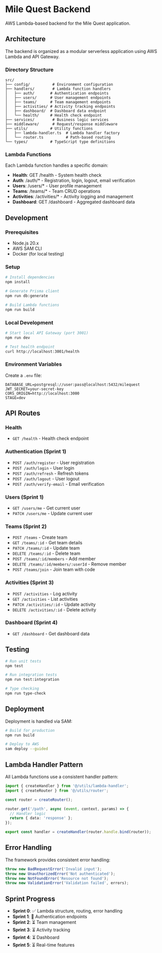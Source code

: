 # Mile Quest Backend

AWS Lambda-based backend for the Mile Quest application.

## Architecture

The backend is organized as a modular serverless application using AWS Lambda and API Gateway.

### Directory Structure

```
src/
├── config/          # Environment configuration
├── handlers/        # Lambda function handlers
│   ├── auth/       # Authentication endpoints
│   ├── users/      # User management endpoints
│   ├── teams/      # Team management endpoints
│   ├── activities/ # Activity tracking endpoints
│   ├── dashboard/  # Dashboard data endpoint
│   └── health/     # Health check endpoint
├── services/        # Business logic services
├── middleware/      # Request/response middleware
├── utils/          # Utility functions
│   ├── lambda-handler.ts  # Lambda handler factory
│   └── router.ts          # Path-based routing
└── types/          # TypeScript type definitions
```

### Lambda Functions

Each Lambda function handles a specific domain:

- **Health**: GET /health - System health check
- **Auth**: /auth/* - Registration, login, logout, email verification
- **Users**: /users/* - User profile management
- **Teams**: /teams/* - Team CRUD operations
- **Activities**: /activities/* - Activity logging and management
- **Dashboard**: GET /dashboard - Aggregated dashboard data

## Development

### Prerequisites

- Node.js 20.x
- AWS SAM CLI
- Docker (for local testing)

### Setup

```bash
# Install dependencies
npm install

# Generate Prisma client
npm run db:generate

# Build Lambda functions
npm run build
```

### Local Development

```bash
# Start local API Gateway (port 3001)
npm run dev

# Test health endpoint
curl http://localhost:3001/health
```

### Environment Variables

Create a `.env` file:

```env
DATABASE_URL=postgresql://user:pass@localhost:5432/milequest
JWT_SECRET=your-secret-key
CORS_ORIGIN=http://localhost:3000
STAGE=dev
```

## API Routes

### Health
- `GET /health` - Health check endpoint

### Authentication (Sprint 1)
- `POST /auth/register` - User registration
- `POST /auth/login` - User login
- `POST /auth/refresh` - Refresh tokens
- `POST /auth/logout` - User logout
- `POST /auth/verify-email` - Email verification

### Users (Sprint 1)
- `GET /users/me` - Get current user
- `PATCH /users/me` - Update current user

### Teams (Sprint 2)
- `POST /teams` - Create team
- `GET /teams/:id` - Get team details
- `PATCH /teams/:id` - Update team
- `DELETE /teams/:id` - Delete team
- `POST /teams/:id/members` - Add member
- `DELETE /teams/:id/members/:userId` - Remove member
- `POST /teams/join` - Join team with code

### Activities (Sprint 3)
- `POST /activities` - Log activity
- `GET /activities` - List activities
- `PATCH /activities/:id` - Update activity
- `DELETE /activities/:id` - Delete activity

### Dashboard (Sprint 4)
- `GET /dashboard` - Get dashboard data

## Testing

```bash
# Run unit tests
npm test

# Run integration tests
npm run test:integration

# Type checking
npm run type-check
```

## Deployment

Deployment is handled via SAM:

```bash
# Build for production
npm run build

# Deploy to AWS
sam deploy --guided
```

## Lambda Handler Pattern

All Lambda functions use a consistent handler pattern:

```typescript
import { createHandler } from '@/utils/lambda-handler';
import { createRouter } from '@/utils/router';

const router = createRouter();

router.get('/path', async (event, context, params) => {
  // Handler logic
  return { data: 'response' };
});

export const handler = createHandler(router.handle.bind(router));
```

## Error Handling

The framework provides consistent error handling:

```typescript
throw new BadRequestError('Invalid input');
throw new UnauthorizedError('Not authenticated');
throw new NotFoundError('Resource not found');
throw new ValidationError('Validation failed', errors);
```

## Sprint Progress

- **Sprint 0**: ✅ Lambda structure, routing, error handling
- **Sprint 1**: 🔄 Authentication endpoints
- **Sprint 2**: ⏳ Team management
- **Sprint 3**: ⏳ Activity tracking
- **Sprint 4**: ⏳ Dashboard
- **Sprint 5**: ⏳ Real-time features